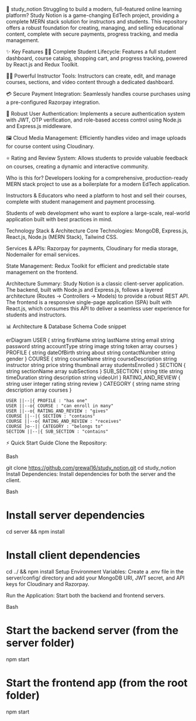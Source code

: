 🚀 study_notion
Struggling to build a modern, full-featured online learning platform? Study Notion is a game-changing EdTech project, providing a complete MERN stack solution for instructors and students. This repository offers a robust foundation for creating, managing, and selling educational content, complete with secure payments, progress tracking, and media management.

✨ Key Features
👨‍🎓 Complete Student Lifecycle: Features a full student dashboard, course catalog, shopping cart, and progress tracking, powered by React.js and Redux Toolkit.

🧑‍🏫 Powerful Instructor Tools: Instructors can create, edit, and manage courses, sections, and video content through a dedicated dashboard.

💳 Secure Payment Integration: Seamlessly handles course purchases using a pre-configured Razorpay integration.

🔐 Robust User Authentication: Implements a secure authentication system with JWT, OTP verification, and role-based access control using Node.js and Express.js middleware.

🖼️ Cloud Media Management: Efficiently handles video and image uploads for course content using Cloudinary.

⭐ Rating and Review System: Allows students to provide valuable feedback on courses, creating a dynamic and interactive community.

Who is this for?
Developers looking for a comprehensive, production-ready MERN stack project to use as a boilerplate for a modern EdTech application.

Instructors & Educators who need a platform to host and sell their courses, complete with student management and payment processing.

Students of web development who want to explore a large-scale, real-world application built with best practices in mind.

Technology Stack & Architecture
Core Technologies: MongoDB, Express.js, React.js, Node.js (MERN Stack), Tailwind CSS.

Services & APIs: Razorpay for payments, Cloudinary for media storage, Nodemailer for email services.

State Management: Redux Toolkit for efficient and predictable state management on the frontend.

Architecture Summary:
Study Notion is a classic client-server application. The backend, built with Node.js and Express.js, follows a layered architecture (Routes -> Controllers -> Models) to provide a robust REST API. The frontend is a responsive single-page application (SPA) built with React.js, which consumes this API to deliver a seamless user experience for students and instructors.

📊 Architecture & Database Schema
Code snippet

erDiagram
    USER {
        string firstName
        string lastName
        string email
        string password
        string accountType
        string image
        string token
        array courses
    }
    PROFILE {
        string dateOfBirth
        string about
        string contactNumber
        string gender
    }
    COURSE {
        string courseName
        string courseDescription
        string instructor
        string price
        string thumbnail
        array studentsEnrolled
    }
    SECTION {
        string sectionName
        array subSections
    }
    SUB_SECTION {
        string title
        string timeDuration
        string description
        string videoUrl
    }
    RATING_AND_REVIEW {
        string user
        integer rating
        string review
    }
    CATEGORY {
        string name
        string description
        array courses
    }

    USER ||--|{ PROFILE : "has one"
    USER ||--o{ COURSE : "can enroll in many"
    USER ||--o{ RATING_AND_REVIEW : "gives"
    COURSE ||--|{ SECTION : "contains"
    COURSE ||--o{ RATING_AND_REVIEW : "receives"
    COURSE }o--|| CATEGORY : "belongs to"
    SECTION ||--|{ SUB_SECTION : "contains"

⚡ Quick Start Guide
Clone the Repository:

Bash

git clone https://github.com/grewal16/study_notion.git
cd study_notion
Install Dependencies:
Install dependencies for both the server and the client.

Bash

# Install server dependencies
cd server && npm install
# Install client dependencies
cd ../ && npm install
Setup Environment Variables:
Create a .env file in the server/config/ directory and add your MongoDB URI, JWT secret, and API keys for Cloudinary and Razorpay.

Run the Application:
Start both the backend and frontend servers.

Bash

# Start the backend server (from the server folder)
npm start
# Start the frontend app (from the root folder)
npm start
